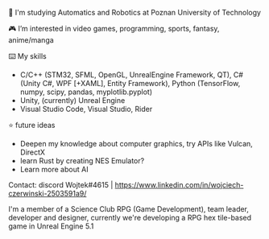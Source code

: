  🏫 I'm studying Automatics and Robotics at Poznan University of Technology
 
 🎮 I’m interested in video games, programming, sports, fantasy, anime/manga

 ⌨️ My skills
- C/C++ (STM32, SFML, OpenGL, UnrealEngine Framework, QT), C# (Unity C#, WPF [+XAML], Entity Framework), Python (TensorFlow, numpy, scipy, pandas, myplotlib.pyplot)
- Unity, (currently) Unreal Engine
- Visual Studio Code, Visual Studio, Rider

 ⭐ future ideas
 - Deepen my knowledge about computer graphics, try APIs like Vulcan, DirectX
 - learn Rust by creating NES Emulator?
 - Learn more about AI 

Contact:
discord Wojtek#4615 | https://www.linkedin.com/in/wojciech-czerwinski-2503591a9/ 

I'm a member of a Science Club RPG (Game Development), team leader, developer and designer, currently we're developing a RPG hex tile-based game in Unreal Engine 5.1


